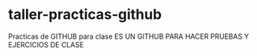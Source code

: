 # taller-practicas-github
Practicas de GITHUB para clase
ES UN GITHUB PARA HACER PRUEBAS Y EJERCICIOS DE CLASE
